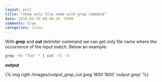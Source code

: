 ```yaml
---
layout: post
title: "show only file name with grep command"
date: 2018-04-30 00:48:26 -0300
comments: true
categories: linux
---
```


With **grep** and **cut** delimiter command we can get only file name where the occurrence of the input match. Below an<!--more--> 
example:

```bash
grep -Rn "foo" * | cut -f1 -d:
```

**output**

{% img rigth /images/output_grep_cut.jpeg 1800 1800 'output grep' %}
